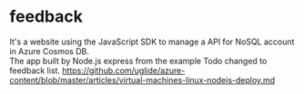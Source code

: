 # feedback
It's a website using the JavaScript SDK to manage a API for NoSQL account in Azure Cosmos DB.  
The app built by Node.js express from the example Todo changed to feedback list. 
https://github.com/uglide/azure-content/blob/master/articles/virtual-machines-linux-nodejs-deploy.md
